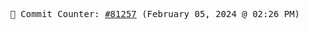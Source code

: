 <p align="center">
    <samp>
        📮 Commit Counter: <a href="https://github.com/Javascript-void0/Javascript-void0/commits/main">#81257</a> (February 05, 2024 @ 02:26 PM)
    </samp>
</p>